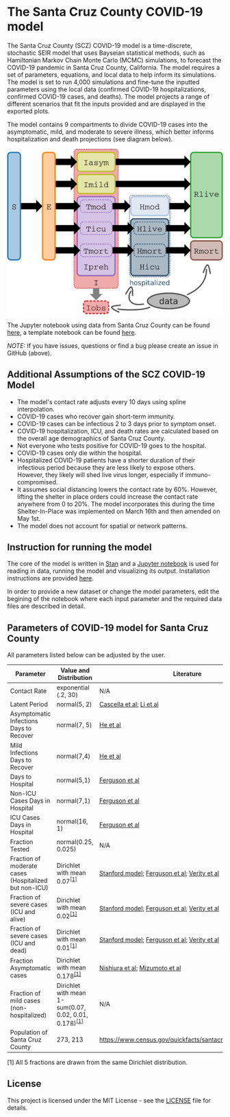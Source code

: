 # The Santa Cruz County COVID-19 model

The Santa Cruz County (SCZ) COVID-19 model is a time-discrete, stochastic SEIR model that uses Bayseian statistical methods, such as Hamiltonian Markov Chain Monte Carlo (MCMC) simulations, to forecast the COVID-19 pandemic in Santa Cruz County, California. The model requires a set of parameters, equations, and local data to help inform its simulations. The model is set to run 4,000 simulations and fine-tune the inputted parameters using the local data (confirmed COVID-19 hospitalizations, confirmed COVID-19 cases, and deaths). The model projects a range of different scenarios that fit the inputs provided and are displayed in the exported plots.

The model contains 9 compartments to divide COVID-19 cases into the asymptomatic, mild, and moderate to severe illness, which better informs hospitalization and death projections (see diagram below). 

![model diagram](plots/seir_diagram.png)

The Jupyter notebook using data from Santa Cruz County can be found [here](seir_v8.ipynb), a template notebook can be found [here](notyet.ipynb).

*NOTE:* If you have issues, questions or find a bug please create an issue in GitHub (above).

## Additional Assumptions of the SCZ COVID-19 Model
- The model's contact rate adjusts every 10 days using spline interpolation.
- COVID-19 cases who recover gain short-term immunity.
- COVID-19 cases can be infectious 2 to 3 days prior to symptom onset.
- COVID-19 hospitalization, ICU, and death rates are calculated based on the overall age demographics of Santa Cruz County.
- Not everyone who tests positive for COVID-19 goes to the hospital.
- COVID-19 cases only die within the hospital.
- Hospitalized COVID-19 patients have a shorter duration of their infectious period because they are less likely to expose others. However, they likely will shed live virus longer, especially if immuno-compromised.
- It assumes social distancing lowers the contact rate by 60%. However, lifting the shelter in place orders could increase the contact rate anywhere from 0 to 20%. The model incorporates this during the time Shelter-In-Place was implemented on March 16th and then amended on May 1st.
- The model does not account for spatial or network patterns.

## Instruction for running the model

The core of the model is written in [Stan](https://mc-stan.org/) and a [Jupyter notebook](https://jupyter.org/) is used for reading in data, running the model and visualizing its output. Installation instructions are provided [here](installation_instructions.md). 

In order to provide a new dataset or change the model parameters, edit the begining of the notebook where each input parameter and the required data files are described in detail.

## Parameters of COVID-19 model for Santa Cruz County

All parameters listed below can be adjusted by the user.

Parameter| Value and Distribution | Literature
---------|------------------------|-----------|
Contact Rate | exponential (.2, 30) | N/A|
Latent Period | normal(5, 2) | [Cascella et al](https://www.ncbi.nlm.nih.gov/books/NBK554776/); [Li et al](https://www.ncbi.nlm.nih.gov/books/NBK554776/) |
Asymptomatic Infections Days to Recover | normal(7, 5) | [He et al](https://www.nature.com/articles/s41591-020-0869-5)|
Mild Infections Days to Recover | normal(7,4)| [He et al](https://www.nature.com/articles/s41591-020-0869-5)|
Days to Hospital| normal(5,1)| [Ferguson et al](https://www.imperial.ac.uk/media/imperial-college/medicine/sph/ide/gida-fellowships/Imperial-College-COVID19-NPI-modelling-16-03-2020.pdf)|
Non-ICU Cases Days in Hospital |normal(7,1)|[Ferguson et al](https://www.imperial.ac.uk/media/imperial-college/medicine/sph/ide/gida-fellowships/Imperial-College-COVID19-NPI-modelling-16-03-2020.pdf)|
ICU Cases Days in Hospital | normal(16, 1)|[Ferguson et al](https://www.imperial.ac.uk/media/imperial-college/medicine/sph/ide/gida-fellowships/Imperial-College-COVID19-NPI-modelling-16-03-2020.pdf)|
Fraction Tested | normal(0.25, 0.025)|N/A|
Fraction of moderate cases (Hospitalized but non-ICU) | Dirichlet with mean 0.07<sup>[\[1\]](#dirichletfoootnote)</sup> | [Stanford model](https://surf.stanford.edu/covid-19-tools/covid-19/); [Ferguson et al](https://www.imperial.ac.uk/media/imperial-college/medicine/sph/ide/gida-fellowships/Imperial-College-COVID19-NPI-modelling-16-03-2020.pdf); [Verity et al](https://www.thelancet.com/journals/laninf/article/PIIS1473-3099(20)30243-7/fulltext#seccestitle200)
Fraction of severe cases (ICU and alive) | Dirichlet with mean 0.02<sup>[\[1\]](#dirichletfoootnote)</sup> | [Stanford model](https://surf.stanford.edu/covid-19-tools/covid-19/); [Ferguson et al](https://www.imperial.ac.uk/media/imperial-college/medicine/sph/ide/gida-fellowships/Imperial-College-COVID19-NPI-modelling-16-03-2020.pdf); [Verity et al](https://www.thelancet.com/journals/laninf/article/PIIS1473-3099(20)30243-7/fulltext#seccestitle200) |
Fraction of severe cases (ICU and dead) | Dirichlet with mean 0.01<sup>[\[1\]](#dirichletfoootnote)</sup> |[Stanford model](https://surf.stanford.edu/covid-19-tools/covid-19/); [Ferguson et al](https://www.imperial.ac.uk/media/imperial-college/medicine/sph/ide/gida-fellowships/Imperial-College-COVID19-NPI-modelling-16-03-2020.pdf); [Verity et al](https://www.thelancet.com/journals/laninf/article/PIIS1473-3099(20)30243-7/fulltext#seccestitle200) |
Fraction Asymptomatic cases | Dirichlet with mean 0.178<sup>[\[1\]](#dirichletfoootnote)</sup> |[Nishiura et al](https://www.ncbi.nlm.nih.gov/pubmed/32145466); [Mizumoto et al](https://www.eurosurveillance.org/content/10.2807/1560-7917.ES.2020.25.10.2000180#r13)|
Fraction of mild cases (non-hospitalized) | Dirichlet with mean 1-sum(0.07, 0.02, 0.01, 0.178)<sup>[\[1\]](#dirichletfoootnote)</sup> | N/A|
Population of Santa Cruz County | 273, 213| https://www.census.gov/quickfacts/santacruzcountycalifornia |

<a name="dirichletfoootnote">[1]</a> All 5 fractions are drawn from the same Dirichlet distribution. 

## License

This project is licensed under the MIT License - see the [LICENSE](LICENSE) file for details.


